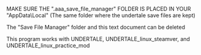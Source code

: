 MAKE SURE THE ".aaa_save_file_manager" FOLDER IS PLACED IN YOUR "AppData\Local" (The same folder where the undertale save files are kept)

The "Save File Manager" folder and this text document can be deleted

This program works with UNDERTALE, UNDERTALE_linux_steamver, and UNDERTALE_linux_practice_mod
